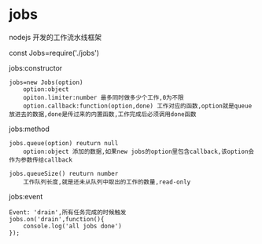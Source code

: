 # jobs
nodejs 开发的工作流水线框架

const Jobs=require('./jobs')

jobs:constructor

    jobs=new Jobs(option)
        option:object 
        opiton.limiter:number 最多同时做多少个工作,0为不限
        option.callback:function(option,done) 工作对应的函数,option就是queue放进去的数据,done是传过来的内置函数,工作完成后必须调用done函数
                        
jobs:method

    jobs.queue(option) reuturn null
        option:object 添加的数据,如果new jobs的option里包含callback,该option会作为参数传给callback

    jobs.queueSize() reuturn number
        工作队列长度,就是还未从队列中取出的工作的数量,read-only
        
        
jobs:event

    Event: 'drain',所有任务完成的时候触发
    jobs.on('drain',function(){
        console.log('all jobs done')
    }); 
